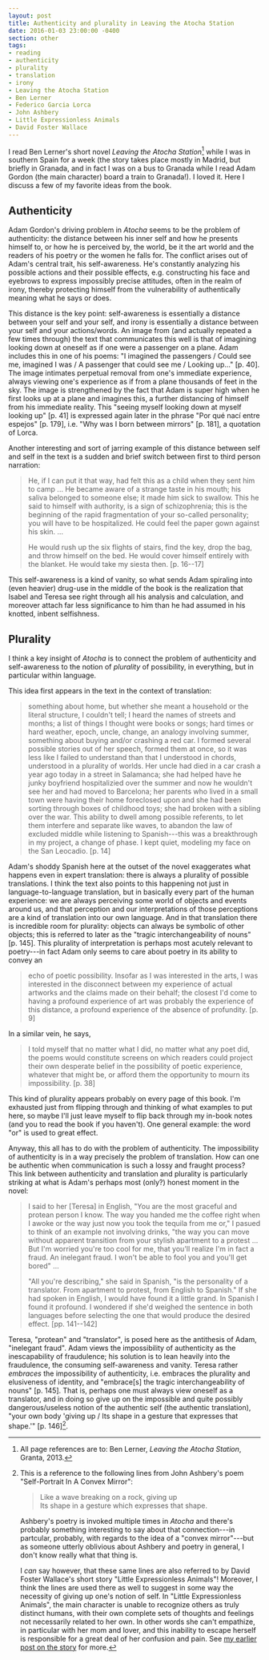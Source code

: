 ```yaml
---
layout: post
title: Authenticity and plurality in Leaving the Atocha Station
date: 2016-01-03 23:00:00 -0400
section: other
tags:
- reading
- authenticity
- plurality
- translation
- irony
- Leaving the Atocha Station
- Ben Lerner
- Federico Garcia Lorca
- John Ashbery
- Little Expressionless Animals
- David Foster Wallace
---
```


I read Ben Lerner's short novel *Leaving the Atocha Station*[^cite] while I was in southern Spain for a week (the story takes place mostly in Madrid, but briefly in Granada, and in fact I was on a bus to Granada while I read Adam Gordon (the main character) board a train to Granada!). I loved it. Here I discuss a few of my favorite ideas from the book.

[^cite]: All page references are to: Ben Lerner, *Leaving the Atocha Station*, Granta, 2013.

## Authenticity

Adam Gordon's driving problem in *Atocha* seems to be the problem of authenticity: the distance between his inner self and how he presents himself to, or how he is perceived by, the world, be it the art world and the readers of his poetry or the women he falls for. The conflict arises out of Adam's central trait, his self-awareness. He's constantly analyzing his possible actions and their possible effects, e.g. constructing his face and eyebrows to express impossibly precise attitudes, often in the realm of irony, thereby protecting himself from the vulnerability of authentically meaning what he says or does.



This distance is the key point: self-awareness is essentially a distance between your self and your self, and irony is essentially a distance between your self and your actions/words. An image from (and actually repeated a few times through) the text that communicates this well is that of imagining looking down at oneself as if one were a passenger on a plane. Adam includes this in one of his poems: "I imagined the passengers / Could see me, imagined I was / A passenger that could see me / Looking up..." [p. 40]. The image intimates perpetual removal from one's immediate experience, always viewing one's experience as if from a plane thousands of feet in the sky. The image is strengthened by the fact that Adam is super high when he first looks up at a plane and imagines this, a further distancing of himself from his immediate reality. This "seeing myself looking down at myself looking up" [p. 41] is expressed again later in the phrase "Por qué nací entre espejos" [p. 179], i.e. "Why was I born between mirrors" [p. 181], a quotation of Lorca.

Another interesting and sort of jarring example of this distance between self and self in the text is a sudden and brief switch between first to third person narration:

> He, if I can put it that way, had felt this as a child when they sent him to camp ... He became aware of a strange taste in his mouth; his saliva belonged to someone else; it made him sick to swallow. This he said to himself with authority, is a sign of schizophrenia; this is the beginning of the rapid fragmentation of your so-called personality; you will have to be hospitalized. He could feel the paper gown against his skin. ...
> 
> He would rush up the six flights of stairs, find the key, drop the bag, and throw himself on the bed. He would cover himself entirely with the blanket. He would take my siesta then. [p. 16--17]

This self-awareness is a kind of vanity, so what sends Adam spiraling into (even heavier) drug-use in the middle of the book is the realization that Isabel and Teresa see right through all his analysis and calculation, and moreover attach far less significance to him than he had assumed in his knotted, inbent selfishness.

## Plurality

I think a key insight of *Atocha* is to connect the problem of authenticity and self-awareness to the notion of *plurality* of possibility, in everything, but in particular within language.

This idea first appears in the text in the context of translation:

> something about home, but whether she meant a household or the literal structure, I couldn't tell; I heard the names of streets and months; a list of things I thought were books or songs; hard times or hard weather, epoch, uncle, change, an analogy involving summer, something about buying and/or crashing a red car. I formed several possible stories out of her speech, formed them at once, so it was less like I failed to understand than that I understood in chords, understood in a plurality of worlds. Her uncle had died in a car crash a year ago today in a street in Salamanca; she had helped have he junky boyfriend hospitalizied over the summer and now he wouldn't see her and had moved to Barcelona; her parents who lived in a small town were having their home foreclosed upon and she had been sorting through boxes of childhood toys; she had broken with a sibling over the war. This ability to dwell among possible referents, to let them interfere and separate like waves, to abandon the law of excluded middle while listening to Spanish---this was a breakthrough in my project, a change of phase. I kept quiet, modeling my face on the San Leocadio. [p. 14]

Adam's shoddy Spanish here at the outset of the novel exaggerates what happens even in expert translation: there is always a plurality of possible translations. I think the text also points to this happening not just in language-to-language translation, but in basically every part of the human experience: we are always perceiving some world of objects and events around us, and that perception and our interpretations of those perceptions are a kind of translation into our own language. And in that translation there is incredible room for plurality: objects can always be symbolic of other objects; this is referred to later as the "tragic interchangeability of nouns" [p. 145]. This plurality of interpretation is perhaps most acutely relevant to poetry---in fact Adam only seems to care about poetry in its ability to convey an

> echo of poetic possibility. Insofar as I was interested in the arts, I was interested in the disconnect between my experience of actual artworks and the claims made on their behalf; the closest I'd come to having a profound experience of art was probably the experience of this distance, a profound experience of the absence of profundity. [p. 9]

In a similar vein, he says,

> I told myself that no matter what I did, no matter what any poet did, the poems would constitute screens on which readers could project their own desperate belief in the possibility of poetic experience, whatever that might be, or afford them the opportunity to mourn its impossibility. [p. 38]

This kind of plurality appears probably on every page of this book. I'm exhausted just from flipping through and thinking of what examples to put here, so maybe I'll just leave myself to flip back through my in-book notes (and you to read the book if you haven't). One general example: the word "or" is used to great effect.

Anyway, this all has to do with the problem of authenticity. The impossibility of authenticity is in a way precisely the problem of translation. How can one be authentic when communication is such a lossy and fraught process? This link between authenticity and translation and plurality is particularly striking at what is Adam's perhaps most (only?) honest moment in the novel:

> I said to her [Teresa] in English, "You are the most graceful and protean person I know. The way you handed me the coffee right when I awoke or the way just now you took the tequila from me or," I pasued to think of an example not involving drinks, "the way you can move without apparent transition from your stylish apartment to a protest ... But I'm worried you're too cool for me, that you'll realize I'm in fact a fraud. An inelegant fraud. I won't be able to fool you and you'll get bored" ...
> 
> "All you're describing," she said in Spanish, "is the personality of a translator. From apartment to protest, from English to Spanish." If she had spoken in English, I would have found it a little grand. In Spanish I found it profound. I wondered if she'd weighed the sentence in both languages before selecting the one that would produce the desired effect. [pp. 141--142]

Teresa, "protean" and "translator", is posed here as the antithesis of Adam, "inelegant fraud". Adam views the impossibility of authenticity as the inescapability of fraudulence; his solution is to lean heavily into the fraudulence, the consuming self-awareness and vanity. Teresa rather *embraces* the impossibility of authenticity, i.e. embraces the plurality and elusiveness of identity, and "embrace[s] the tragic interchangeability of nouns" [p. 145]. That is, perhaps one must always view oneself as a translator, and in doing so give up on the impossible and quite possibly dangerous/useless notion of the authentic self (the authentic translation), "your own body 'giving up / Its shape in a gesture that expresses that shape.'" [p. 146][^ashbery].

[^ashbery]: This is a reference to the following lines from John Ashbery's poem "Self-Portrait In A Convex Mirror":
    
    > Like a wave breaking on a rock, giving up  
    > Its shape in a gesture which expresses that shape.
    
    Ashbery's poetry is invoked multiple times in *Atocha* and there's probably something interesting to say about that connection---in partcular, probably, with regards to the idea of a "convex mirror"---but as someone utterly oblivious about Ashbery and poetry in general, I don't know really what that thing is.
    
    I *can* say however, that these same lines are also referred to by David Foster Wallace's short story "Little Expressionless Animals"! Moreover, I think the lines are used there as well to suggest in some way the necessity of giving up one's notion of self. In "Little Expressionless Animals", the main character is unable to recognize others as truly distinct humans, with their own complete sets of thoughts and feelings not necessarily related to her own. In other words she can't empathize, in particular with her mom and lover, and this inability to escape herself is responsible for a great deal of her confusion and pain. See [my earlier post on the story][litexpanim] for more.
    
[litexpanim]: /2014/10/10/geometry-litexpanim/
